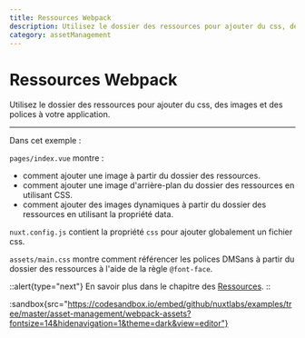 ```yaml
---
title: Ressources Webpack
description: Utilisez le dossier des ressources pour ajouter du css, des images et des polices à votre application.
category: assetManagement
---
```

# Ressources Webpack

Utilisez le dossier des ressources pour ajouter du css, des images et des polices à votre application.

---

Dans cet exemple :

`pages/index.vue` montre :

- comment ajouter une image à partir du dossier des ressources.
- comment ajouter une image d'arrière-plan du dossier des ressources en utilisant CSS.
- comment ajouter des images dynamiques à partir du dossier des ressources en utilisant la propriété data.

`nuxt.config.js` contient la propriété `css` pour ajouter globalement un fichier css.

`assets/main.css` montre comment référencer les polices DMSans à partir du dossier des ressources à l'aide de la règle `@font-face`.

::alert{type="next"}
En savoir plus dans le chapitre des [Ressources](/docs/directory-structure/assets).
::

:sandbox{src="https://codesandbox.io/embed/github/nuxtlabs/examples/tree/master/asset-management/webpack-assets?fontsize=14&hidenavigation=1&theme=dark&view=editor"}

